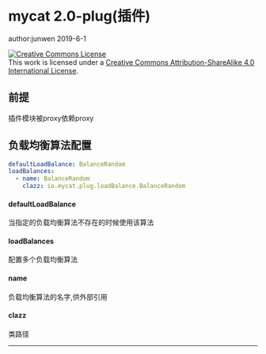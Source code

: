# mycat 2.0-plug(插件)

author:junwen 2019-6-1

<a rel="license" href="http://creativecommons.org/licenses/by-sa/4.0/"><img alt="Creative Commons License" style="border-width:0" src="https://i.creativecommons.org/l/by-sa/4.0/88x31.png" /></a><br />This work is licensed under a <a rel="license" href="http://creativecommons.org/licenses/by-sa/4.0/">Creative Commons Attribution-ShareAlike 4.0 International License</a>.



## 前提

插件模块被proxy依赖proxy



## 负载均衡算法配置

```yaml
defaultLoadBalance: BalanceRandom
loadBalances:
  - name: BalanceRandom
    clazz: io.mycat.plug.loadBalance.BalanceRandom
```

#### defaultLoadBalance

当指定的负载均衡算法不存在的时候使用该算法

#### loadBalances

配置多个负载均衡算法

#### name

负载均衡算法的名字,供外部引用

#### clazz

类路径



------






